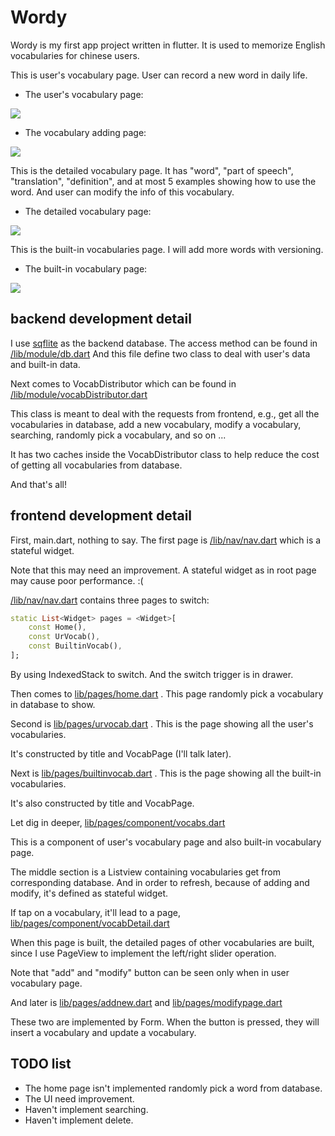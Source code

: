 # Wordy

Wordy is my first app project written in flutter.
It is used to memorize English vocabularies for chinese users.

This is user's vocabulary page. User can record a new word in daily life.

- The user's vocabulary page:

![](https://i.imgur.com/0s0m1GA.png)

- The vocabulary adding page:

![](https://i.imgur.com/R91w7uj.png)

This is the detailed vocabulary page. It has "word", "part of speech", "translation", "definition", and at most 5 examples showing how to use the word.
And user can modify the info of this vocabulary.

- The detailed vocabulary page:

![](https://i.imgur.com/jjkIEk9.png)

This is the built-in vocabularies page. I will add more words with versioning.

- The built-in vocabulary page:

![](https://i.imgur.com/TSBT3m5.png)

## backend development detail
I use [sqflite](https://pub.dev/packages/sqflite) as the backend database.
The access method can be found in [/lib/module/db.dart](https://github.com/OEmiliatanO/Wordy/blob/master/lib/module/db.dart) 
And this file define two class to deal with user's data and built-in data.

Next comes to VocabDistributor which can be found in [/lib/module/vocabDistributor.dart](https://github.com/OEmiliatanO/Wordy/blob/master/lib/module/vocabDistributor.dart)

This class is meant to deal with the requests from frontend, e.g., get all the vocabularies in database, add a new vocabulary, modify a vocabulary, searching, randomly pick a vocabulary, and so on ...

It has two caches inside the VocabDistributor class to help reduce the cost of getting all vocabularies from database.

And that's all!

## frontend development detail
First, main.dart, nothing to say. The first page is [/lib/nav/nav.dart](https://github.com/OEmiliatanO/Wordy/blob/master/lib/nav/nav.dart) which is a stateful widget.

Note that this may need an improvement. A stateful widget as in root page may cause poor performance. :(

[/lib/nav/nav.dart](https://github.com/OEmiliatanO/Wordy/blob/master/lib/nav/nav.dart) contains three pages to switch:

```dart
static List<Widget> pages = <Widget>[
    const Home(),
    const UrVocab(),
    const BuiltinVocab(),
];
```

By using IndexedStack to switch. And the switch trigger is in drawer.

Then comes to [lib/pages/home.dart](https://github.com/OEmiliatanO/Wordy/blob/master/lib/pages/home.dart) . This page randomly pick a vocabulary in database to show.

Second is [lib/pages/urvocab.dart](https://github.com/OEmiliatanO/Wordy/blob/master/lib/pages/urvocab.dart) . This is the page showing all the user's vocabularies.

It's constructed by title and VocabPage (I'll talk later).

Next is [lib/pages/builtinvocab.dart](https://github.com/OEmiliatanO/Wordy/blob/master/lib/pages/builtinvocab.dart) . This is the page showing all the built-in vocabularies.

It's also constructed by title and VocabPage.


Let dig in deeper, [lib/pages/component/vocabs.dart](https://github.com/OEmiliatanO/Wordy/blob/master/lib/pages/component/vocabs.dart)

This is a component of user's vocabulary page and also built-in vocabulary page.

The middle section is a Listview containing vocabularies get from corresponding database. And in order to refresh, because of adding and modify, it's defined as stateful widget.

If tap on a vocabulary, it'll lead to a page, [lib/pages/component/vocabDetail.dart](https://github.com/OEmiliatanO/Wordy/blob/master/lib/pages/component/vocabDetail.dart)

When this page is built, the detailed pages of other vocabularies are built, since I use PageView to implement the left/right slider operation.

Note that "add" and "modify" button can be seen only when in user vocabulary page.


And later is [lib/pages/addnew.dart](https://github.com/OEmiliatanO/Wordy/blob/master/lib/pages/addnew.dart) and [lib/pages/modifypage.dart](https://github.com/OEmiliatanO/Wordy/blob/master/lib/pages/modifypage.dart)

These two are implemented by Form. When the button is pressed, they will insert a vocabulary and update a vocabulary.  

## TODO list
- The home page isn't implemented randomly pick a word from database.
- The UI need improvement.
- Haven't implement searching.
- Haven't implement delete.